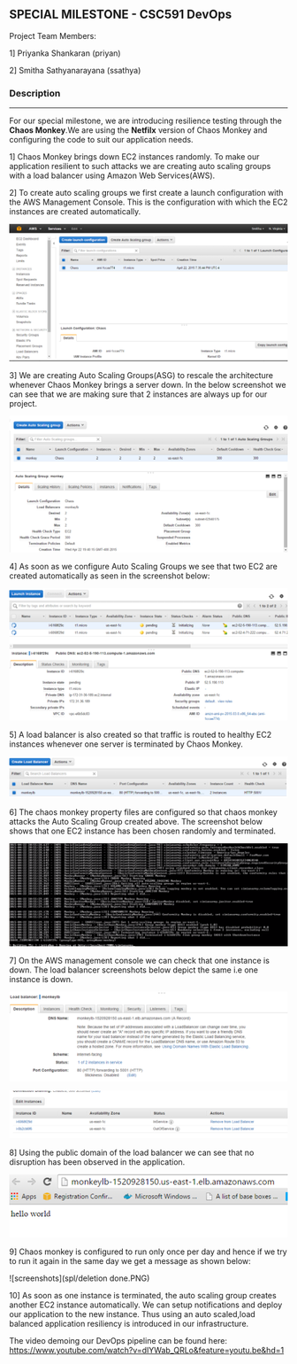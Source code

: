 SPECIAL MILESTONE  - CSC591 DevOps
-------------------------------

Project Team Members:

1] Priyanka Shankaran (priyan)

2] Smitha Sathyanarayana (ssathya)

### Description
-------------------------------

For our special milestone, we are introducing resilience testing through the **Chaos Monkey**.We are using the **Netfilx** version of Chaos Monkey and configuring the code to suit our application needs.

1] Chaos Monkey brings down EC2 instances randomly. To make our application resilient to such attacks we are creating auto scaling groups with a load balancer using Amazon Web Services(AWS).

2] To create auto scaling groups we first create a launch configuration with the AWS Management Console. This is the configuration with which the EC2 instances are created automatically.

![screenshots](spl/lc.PNG)

3] We are creating Auto Scaling Groups(ASG) to rescale the architecture whenever Chaos Monkey brings a server down. In the below screenshot we can see that we are making sure that 2 instances are always up for our project.

![screenshots](spl/asg.PNG)

4] As soon as we configure Auto Scaling Groups we see that two EC2 are created automatically as seen in the screenshot below:

![screenshots](spl/ec2.png)

5] A load balancer is also created so that traffic is routed to healthy EC2 instances whenever one server is terminated by Chaos Monkey. 

![screenshots](spl/lb.PNG)

6] The chaos monkey property files are configured so that chaos monkey attacks the Auto Scaling Group created above. The screenshot below shows that one EC2 instance has been chosen randomly and terminated.

![screenshots](spl/simian.png)

7] On the AWS management console we can check that one instance is down. The load balancer screenshots below depict the same i.e one instance is down.

![screenshots](spl/check.PNG)

![screenshots](spl/check2.PNG)

8] Using the public domain of the load balancer we can see that no disruption has been observed in the application.

![screenshots](spl/browser.PNG)

9] Chaos monkey is configured to run only once per day and hence if we try to run it again in the same day we get a message as shown below:

![screenshots](spl/deletion done.PNG)

10] As soon as one instance is terminated, the auto scaling group creates another EC2 instance automatically. We can setup notifications and deploy our application to the new instance. Thus using an auto scaled,load balanced application resiliency is introduced in our infrastructure.

The video demoing our DevOps pipeline can be found here: https://www.youtube.com/watch?v=dIYWab_QRLo&feature=youtu.be&hd=1
